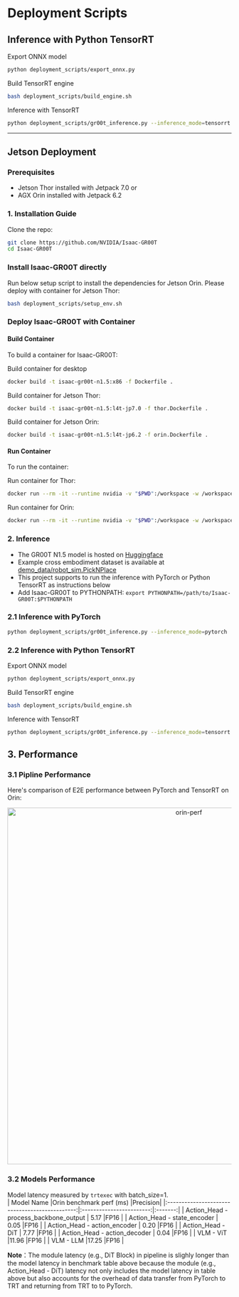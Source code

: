 # Deployment Scripts

## Inference with Python TensorRT

Export ONNX model
```bash
python deployment_scripts/export_onnx.py
```
Build TensorRT engine
```bash
bash deployment_scripts/build_engine.sh
```
Inference with TensorRT
```bash
python deployment_scripts/gr00t_inference.py --inference_mode=tensorrt
```

---

## Jetson Deployment

### Prerequisites

- Jetson Thor installed with Jetpack 7.0
or
- AGX Orin installed with Jetpack 6.2

### 1. Installation Guide

Clone the repo:

```sh
git clone https://github.com/NVIDIA/Isaac-GR00T
cd Isaac-GR00T
```

### Install Isaac-GR00T directly

Run below setup script to install the dependencies for Jetson Orin. Please deploy with container for Jetson Thor:

```sh
bash deployment_scripts/setup_env.sh
```

### Deploy Isaac-GR00T with Container

#### Build Container

To build a container for Isaac-GR00T:

Build container for desktop
```sh
docker build -t isaac-gr00t-n1.5:x86 -f Dockerfile .
```

Build container for Jetson Thor:
```sh
docker build -t isaac-gr00t-n1.5:l4t-jp7.0 -f thor.Dockerfile .
```

Build container for Jetson Orin:
```sh
docker build -t isaac-gr00t-n1.5:l4t-jp6.2 -f orin.Dockerfile .
```

#### Run Container

To run the container:

Run container for Thor:
```sh
docker run --rm -it --runtime nvidia -v "$PWD":/workspace -w /workspace isaac-gr00t-n1.5:l4t-jp7.0
```

Run container for Orin:
```sh
docker run --rm -it --runtime nvidia -v "$PWD":/workspace -w /workspace isaac-gr00t-n1.5:l4t-jp6.2
```

### 2. Inference

* The GR00T N1.5 model is hosted on [Huggingface](https://huggingface.co/nvidia/GR00T-N1.5-3B)
* Example cross embodiment dataset is available at [demo_data/robot_sim.PickNPlace](./demo_data/robot_sim.PickNPlace)
* This project supports to run the inference with PyTorch or Python TensorRT as instructions below
* Add Isaac-GR00T to PYTHONPATH: `export PYTHONPATH=/path/to/Isaac-GR00T:$PYTHONPATH`

### 2.1 Inference with PyTorch

```bash
python deployment_scripts/gr00t_inference.py --inference_mode=pytorch
```

### 2.2 Inference with Python TensorRT

Export ONNX model
```bash
python deployment_scripts/export_onnx.py
```
Build TensorRT engine
```bash
bash deployment_scripts/build_engine.sh
```
Inference with TensorRT
```bash
python deployment_scripts/gr00t_inference.py --inference_mode=tensorrt
```

## 3. Performance
### 3.1 Pipline Performance
Here's comparison of E2E performance between PyTorch and TensorRT on Orin:

<div align="center">
<img src="../media/orin-perf.png" width="800" alt="orin-perf">
</div>

### 3.2 Models Performance
Model latency measured by `trtexec` with batch_size=1.     
| Model Name                                     |Orin benchmark perf (ms)  |Precision|
|:----------------------------------------------:|:------------------------:|:-------:|
| Action_Head - process_backbone_output          | 5.17                     |FP16     |
| Action_Head - state_encoder                    | 0.05                     |FP16     |
| Action_Head - action_encoder                   | 0.20                     |FP16     |
| Action_Head - DiT                              | 7.77                     |FP16     |
| Action_Head - action_decoder                   | 0.04                     |FP16     |
| VLM - ViT                                      |11.96                     |FP16     |
| VLM - LLM                                      |17.25                     |FP16     |  
      
**Note**：The module latency (e.g., DiT Block) in pipeline is slighly longer than the model latency in benchmark table above because the module (e.g., Action_Head - DiT) latency not only includes the model latency in table above but also accounts for the overhead of data transfer from PyTorch to TRT and returning from TRT to to PyTorch.
